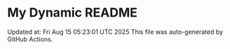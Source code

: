 # My Dynamic README
Updated at: Fri Aug 15 05:23:01 UTC 2025
This file was auto-generated by GitHub Actions.
